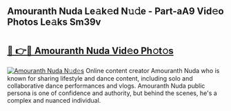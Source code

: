 ## Amouranth Nuda Le𝚊k𝚎d N𝚞𝚍e - Part-aA9 Vid𝚎o Photos Le𝚊ks Sm39v

# <h2><a href="http://fbccsog.evod.top/?m=Amouranth+Nuda">🔗 👉🔴 Amouranth Nuda Vid𝚎o Ph𝚘t𝚘s</a></h2>

[![Amouranth Nuda N𝚞d𝚎s](https://i.imgur.com/8V9OHl7.gif)](http://fbccsog.evod.top/?m=Amouranth+Nuda)
Online content creator Amouranth Nuda who is known for sharing lifestyle and dance content, including solo and collaborative dance performances and vlogs. Amouranth Nuda public persona is one of confidence and authority, but behind the scenes, he's a complex and nuanced individual. 
